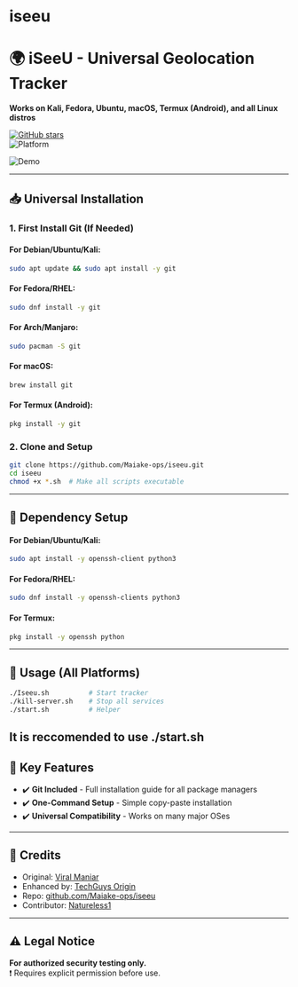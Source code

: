 # iseeu

# 🌍 iSeeU - Universal Geolocation Tracker
**Works on Kali, Fedora, Ubuntu, macOS, Termux (Android), and all Linux distros**

[![GitHub stars](https://img.shields.io/github/stars/Maiake-ops/iseeu?style=social)](https://github.com/Maiake-ops/iseeu)  
![Platform](https://img.shields.io/badge/Platform-Linux%20|%20macOS%20|%20Termux%20|%20Fedora-blue)

![Demo](https://user-images.githubusercontent.com/3501170/55271108-d11b3180-52fb-11e9-97e2-c930be295147.png)

---

## 📥 Universal Installation

### 1. First Install Git (If Needed)
#### For **Debian/Ubuntu/Kali**:
```bash
sudo apt update && sudo apt install -y git
```

#### For **Fedora/RHEL**:
```bash
sudo dnf install -y git
```

#### For **Arch/Manjaro**:
```bash
sudo pacman -S git
```

#### For **macOS**:
```bash
brew install git
```

#### For **Termux** (Android):
```bash
pkg install -y git
```

### 2. Clone and Setup
```bash
git clone https://github.com/Maiake-ops/iseeu.git
cd iseeu
chmod +x *.sh  # Make all scripts executable
```

---

## 🔧 Dependency Setup
#### For **Debian/Ubuntu/Kali**:
```bash
sudo apt install -y openssh-client python3
```

#### For **Fedora/RHEL**:
```bash
sudo dnf install -y openssh-clients python3
```

#### For **Termux**:
```bash
pkg install -y openssh python
```

---

## 🚀 Usage (All Platforms)
```bash
./Iseeu.sh          # Start tracker
./kill-server.sh    # Stop all services
./start.sh          # Helper
```

It is reccomended to use ./start.sh
---

## 🌟 Key Features
- ✔️ **Git Included** - Full installation guide for all package managers
- ✔️ **One-Command Setup** - Simple copy-paste installation
- ✔️ **Universal Compatibility** - Works on many major OSes

---

## 📜 Credits
- Original: [Viral Maniar](https://twitter.com/maniarviral)  
- Enhanced by: [TechGuys Origin](https://www.tiktok.com/@techguys_origin)  
- Repo: [github.com/Maiake-ops/iseeu](https://github.com/Maiake-ops/iseeu)
- Contributor: [Natureless1](https://github.com/naturelessGit)

---

## ⚠️ Legal Notice
**For authorized security testing only.**  
❗ Requires explicit permission before use.
